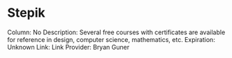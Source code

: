 # Stepik

Column: No
Description: Several free courses with certificates are available for reference in design, computer science, mathematics, etc.
Expiration: Unknown
Link: Link
Provider: Bryan Guner
